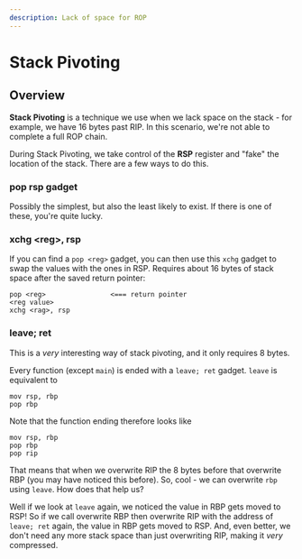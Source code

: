```yaml
---
description: Lack of space for ROP
---
```


# Stack Pivoting

## Overview

**Stack Pivoting** is a technique we use when we lack space on the stack - for example, we have 16 bytes past RIP. In this scenario, we're not able to complete a full ROP chain.

During Stack Pivoting, we take control of the **RSP** register and "fake" the location of the stack. There are a few ways to do this.

### pop rsp gadget

Possibly the simplest, but also the least likely to exist. If there is one of these, you're quite lucky.

### xchg &lt;reg&gt;, rsp

If you can find a `pop <reg>` gadget, you can then use this `xchg` gadget to swap the values with the ones in RSP. Requires about 16 bytes of stack space after the saved return pointer:

```text
pop <reg>                <=== return pointer
<reg value>
xchg <rag>, rsp
```

### leave; ret

This is a _very_ interesting way of stack pivoting, and it only requires 8 bytes.

Every function \(except `main`\) is ended with a `leave; ret` gadget. `leave` is equivalent to

```text
mov rsp, rbp
pop rbp
```

Note that the function ending therefore looks like

```text
mov rsp, rbp
pop rbp
pop rip
```

That means that when we overwrite RIP the 8 bytes before that overwrite RBP \(you may have noticed this before\). So, cool - we can overwrite `rbp` using `leave`. How does that help us?

Well if we look at `leave` again, we noticed the value in RBP gets moved to RSP! So if we call overwrite RBP then overwrite RIP with the address of `leave; ret` again, the value in RBP gets moved to RSP. And, even better, we don't need any more stack space than just overwriting RIP, making it _very_ compressed.

